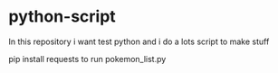 # python-script
In this repository i want test python and i do a lots script to make stuff




pip install requests to run pokemon_list.py
